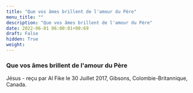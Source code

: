 ```yaml
---
title: "Que vos âmes brillent de l'amour du Père"
menu_title: ""
description: "Que vos âmes brillent de l'amour du Père"
date: 2022-06-01 06:00:01+00:69
draft: False
hidden: True
weight:
---
```

### Que vos âmes brillent de l'amour du Père

Jésus - reçu par Al Fike le 30 Juillet 2017, Gibsons, Colombie-Britannique, Canada.



